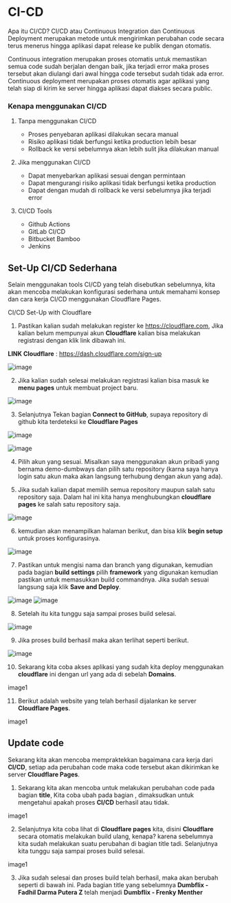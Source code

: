 # CI-CD

Apa itu CI/CD?​
CI/CD atau Continuous Integration dan Continuous Deployment merupakan metode untuk mengirimkan perubahan code secara terus menerus hingga aplikasi dapat release ke publik dengan otomatis.

Continuous integration merupakan proses otomatis untuk memastikan semua code sudah berjalan dengan baik, jika terjadi error maka proses tersebut akan diulangi dari awal hingga code tersebut sudah tidak ada error.
Continuous deployment merupakan proses otomatis agar aplikasi yang telah siap di kirim ke server hingga aplikasi dapat diakses secara public.

### Kenapa menggunakan CI/CD​

1. Tanpa menggunakan CI/CD​

    - Proses penyebaran aplikasi dilakukan secara manual
    - Risiko aplikasi tidak berfungsi ketika production lebih besar
    - Rollback ke versi sebelumnya akan lebih sulit jika dilakukan manual

2. Jika menggunakan CI/CD​

    - Dapat menyebarkan aplikasi sesuai dengan permintaan
    - Dapat mengurangi risiko aplikasi tidak berfungsi ketika production
    - Dapat dengan mudah di rollback ke versi sebelumnya jika terjadi error

3. CI/CD Tools​

    - Github Actions
    - GitLab CI/CD
    - Bitbucket Bamboo
    - Jenkins



## Set-Up CI/CD Sederhana

Selain menggunakan tools CI/CD yang telah disebutkan sebelumnya, kita akan mencoba melakukan konfigurasi sederhana untuk memahami konsep dan cara kerja CI/CD menggunakan Cloudflare Pages.

CI/CD Set-Up with Cloudflare​
1. Pastikan kalian sudah melakukan register ke https://cloudflare.com, Jika kalian belum mempunyai akun __Cloudflare__ kalian bisa melakukan registrasi dengan klik link dibawah ini.

__LINK Cloudflare__ : https://dash.cloudflare.com/sign-up

![image](https://user-images.githubusercontent.com/40049149/187872014-5075669a-2218-4860-a070-62232379eac6.png)

2. Jika kalian sudah selesai melakukan registrasi kalian bisa masuk ke __menu pages__ untuk membuat project baru.

![image](https://user-images.githubusercontent.com/40049149/187875794-8cc2d920-5519-4c17-9fb6-05cb4ba45b26.png)

3. Selanjutnya Tekan bagian __Connect to GitHub__, supaya repository di github kita terdeteksi ke __Cloudflare Pages__

![image](https://user-images.githubusercontent.com/40049149/187875980-db7dbcce-e998-433c-9352-f235a56919b1.png)

![image](https://user-images.githubusercontent.com/40049149/187876526-b83688c2-543c-490d-907c-ed6418082622.png)

4. Pilih akun yang sesuai. Misalkan saya menggunakan akun pribadi yang bernama demo-dumbways dan pilih satu repository (karna saya hanya login satu akun maka akan langsung terhubung dengan akun yang ada).

5. Jika sudah kalian dapat memilih semua repository maupun salah satu repository saja. Dalam hal ini kita hanya menghubungkan __cloudflare pages__ ke salah satu repository saja.

![image](https://user-images.githubusercontent.com/40049149/187876924-407f2140-cdde-43a0-aa08-9f10fbccbbe9.png)

6. kemudian akan menampilkan halaman berikut, dan bisa klik __begin setup__ untuk proses konfigurasinya.

![image](https://user-images.githubusercontent.com/40049149/187877966-82ecda2a-4b94-4614-81f1-b9f0c79bd0b0.png)

7. Pastikan untuk mengisi nama dan branch yang digunakan, kemudian pada bagian __build settings__ pilih __framework__ yang digunakan kemudian pastikan untuk memasukkan build commandnya. Jika sudah sesuai langsung saja klik __Save and Deploy__.

![image](https://user-images.githubusercontent.com/40049149/187878040-ef1e54a6-6ecf-4d8d-bc9c-b951813f62d8.png)
![image](https://user-images.githubusercontent.com/40049149/187878282-5264b18f-bfe8-44d2-a32f-ed0aa23b557f.png)

8. Setelah itu kita tunggu saja sampai proses build selesai.

![image](https://user-images.githubusercontent.com/40049149/187878496-5dc0b442-9655-4f60-8832-cf12651163f1.png)

9. Jika proses build berhasil maka akan terlihat seperti berikut.

![image](https://user-images.githubusercontent.com/40049149/187879623-bdbce44d-c63c-4661-aafe-68af81c507e6.png)

10. Sekarang kita coba akses aplikasi yang sudah kita deploy menggunakan __cloudflare__ ini dengan url yang ada di sebelah __Domains__.

image1

11. Berikut adalah website yang telah berhasil dijalankan ke server __Cloudflare Pages__.

image1

## Update code​

Sekarang kita akan mencoba mempraktekkan bagaimana cara kerja dari __CI/CD__, setiap ada perubahan code maka code tersebut akan dikirimkan ke server __Cloudflare Pages__.

1. Sekarang kita akan mencoba untuk melakukan perubahan code pada bagian __title__, Kita coba ubah pada bagian __<title> ... </title>__, dimaksudkan untuk mengetahui apakah proses __CI/CD__ berhasil atau tidak.

image1

2. Selanjutnya kita coba lihat di __Cloudflare pages__ kita, disini __Cloudflare__ secara otomatis melakukan build ulang, kenapa? karena sebelumnya kita sudah melakukan suatu perubahan di bagian title tadi. Selanjutnya kita tunggu saja sampai proses build selesai.

image1

3. Jika sudah selesai dan proses build telah berhasil, maka akan berubah seperti di bawah ini. Pada bagian title yang sebelumnya __Dumbflix - Fadhil Darma Putera Z__ telah menjadi __Dumbflix - Frenky Menther__






